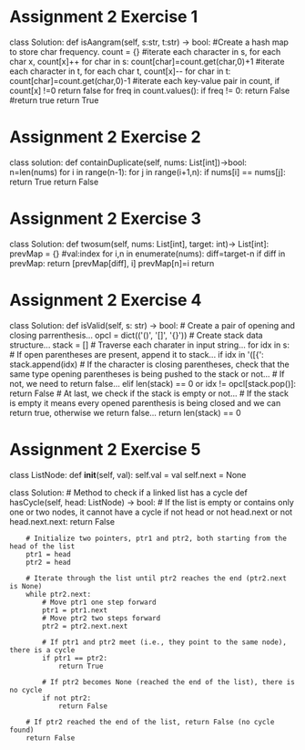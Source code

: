 # Assignment 2 Exercise 1
class Solution:
    def isAangram(self, s:str, t:str) -> bool:
        #Create a hash map to store char frequency.
        count = {}
        #iterate each character in s, for each char x, count[x]++
        for char in s:
            count[char]=count.get(char,0)+1
        #iterate each character in t, for each char t, count[x]--
        for char in t:
            count[char]=count.get(char,0)-1
        #iterate each key-value pair in count, if count[x] !=0 return false
            for freq in count.values():
                if freq != 0:
                    return False
        #return true
                return True

# Assignment 2 Exercise 2
class solution:
    def containDuplicate(self, nums: List[int])->bool:
        n=len(nums)
        for i in range(n-1):
            for j in range(i+1,n):
                if nums[i] == nums[j]:
                    return True
        return False

# Assignment 2 Exercise 3
class Solution:
    def twosum(self, nums: List[int], target: int)-> List[int]:
        prevMap = {} #val:index
        for i,n in enumerate(nums):
            diff=target-n
            if diff in prevMap:
                return [prevMap[diff], i]
            prevMap[n]=i
            return

# Assignment 2 Exercise 4
class Solution:
    def isValid(self, s: str) -> bool:
        # Create a pair of opening and closing parrenthesis...
        opcl = dict(('()', '[]', '{}'))
        # Create stack data structure...
        stack = []
        # Traverse each charater in input string...
        for idx in s:
            # If open parentheses are present, append it to stack...
            if idx in '([{':
                stack.append(idx)
            # If the character is closing parentheses, check that the same type opening parentheses is being pushed to the stack or not...
            # If not, we need to return false...
            elif len(stack) == 0 or idx != opcl[stack.pop()]:
                return False
        # At last, we check if the stack is empty or not...
        # If the stack is empty it means every opened parenthesis is being closed and we can return true, otherwise we return false...
        return len(stack) == 0

# Assignment 2 Exercise 5
class ListNode:
    def __init__(self, val):
        self.val = val
        self.next = None

class Solution:
    # Method to check if a linked list has a cycle
    def hasCycle(self, head: ListNode) -> bool:
        # If the list is empty or contains only one or two nodes, it cannot have a cycle
        if not head or not head.next or not head.next.next:
            return False
        
        # Initialize two pointers, ptr1 and ptr2, both starting from the head of the list
        ptr1 = head
        ptr2 = head
        
        # Iterate through the list until ptr2 reaches the end (ptr2.next is None)
        while ptr2.next:
            # Move ptr1 one step forward
            ptr1 = ptr1.next
            # Move ptr2 two steps forward
            ptr2 = ptr2.next.next
            
            # If ptr1 and ptr2 meet (i.e., they point to the same node), there is a cycle
            if ptr1 == ptr2:
                return True
            
            # If ptr2 becomes None (reached the end of the list), there is no cycle
            if not ptr2:
                return False
        
        # If ptr2 reached the end of the list, return False (no cycle found)
        return False
